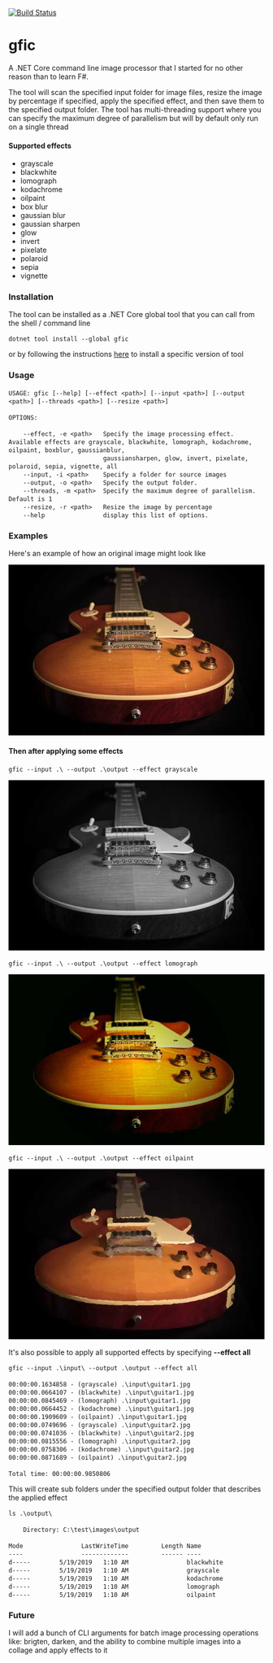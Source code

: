 [![Build Status](https://christianhelle.visualstudio.com/gfic/_apis/build/status/CI%20Build?branchName=master)](https://christianhelle.visualstudio.com/gfic/_build/latest?definitionId=20&branchName=master)

# gfic
A .NET Core command line image processor that I started for no other reason than to learn F#. 

The tool will scan the specified input folder for image files, resize the image by percentage if specified, apply the specified effect, and then save them to the specified output folder. The tool has multi-threading support where you can specify the maximum degree of parallelism but will by default only run on a single thread

#### Supported effects
- grayscale
- blackwhite
- lomograph
- kodachrome
- oilpaint
- box blur 
- gaussian blur 
- gaussian sharpen 
- glow
- invert
- pixelate
- polaroid
- sepia
- vignette

### Installation
The tool can be installed as a .NET Core global tool that you can call from the shell / command line
```
dotnet tool install --global gfic
```
or by following the instructions [here](https://www.nuget.org/packages/gfic) to install a specific version of tool

### Usage
```
USAGE: gfic [--help] [--effect <path>] [--input <path>] [--output <path>] [--threads <path>] [--resize <path>]

OPTIONS:

    --effect, -e <path>   Specify the image processing effect. Available effects are grayscale, blackwhite, lomograph, kodachrome, oilpaint, boxblur, gaussianblur,
                          gaussiansharpen, glow, invert, pixelate, polaroid, sepia, vignette, all
    --input, -i <path>    Specify a folder for source images
    --output, -o <path>   Specify the output folder.
    --threads, -m <path>  Specify the maximum degree of parallelism. Default is 1
    --resize, -r <path>   Resize the image by percentage
    --help                display this list of options.
```

### Examples
Here's an example of how an original image might look like

![Before](https://github.com/christianhelle/gfic/blob/master/images/original/guitar1.jpg)

#### Then after applying some effects

```
gfic --input .\ --output .\output --effect grayscale
```

![After](https://github.com/christianhelle/gfic/blob/master/images/grayscale/guitar1.jpg)


```
gfic --input .\ --output .\output --effect lomograph
```

![After](https://github.com/christianhelle/gfic/blob/master/images/lomograph/guitar1.jpg)


```
gfic --input .\ --output .\output --effect oilpaint
```

![After](https://github.com/christianhelle/gfic/blob/master/images/oilpaint/guitar1.jpg)


It's also possible to apply all supported effects by specifying **--effect all**

```
gfic --input .\input\ --output .\output --effect all

00:00:00.1634858 - (grayscale) .\input\guitar1.jpg
00:00:00.0664107 - (blackwhite) .\input\guitar1.jpg
00:00:00.0845469 - (lomograph) .\input\guitar1.jpg
00:00:00.0664452 - (kodachrome) .\input\guitar1.jpg
00:00:00.1909609 - (oilpaint) .\input\guitar1.jpg
00:00:00.0749696 - (grayscale) .\input\guitar2.jpg
00:00:00.0741036 - (blackwhite) .\input\guitar2.jpg
00:00:00.0815556 - (lomograph) .\input\guitar2.jpg
00:00:00.0758306 - (kodachrome) .\input\guitar2.jpg
00:00:00.0871689 - (oilpaint) .\input\guitar2.jpg

Total time: 00:00:00.9850806

```

This will create sub folders under the specified output folder that describes the applied effect

```
ls .\output\

    Directory: C:\test\images\output

Mode                LastWriteTime         Length Name
----                -------------         ------ ----
d-----        5/19/2019   1:10 AM                blackwhite
d-----        5/19/2019   1:10 AM                grayscale
d-----        5/19/2019   1:10 AM                kodachrome
d-----        5/19/2019   1:10 AM                lomograph
d-----        5/19/2019   1:10 AM                oilpaint
```


### Future
I will add a bunch of CLI arguments for batch image processing operations like: brigten, darken, and the ability to combine multiple images into a collage and apply effects to it
